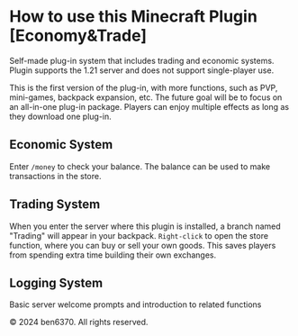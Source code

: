 # How to use this Minecraft Plugin [Economy&Trade]
Self-made plug-in system that includes trading and economic systems.
Plugin supports the 1.21 server and does not support single-player use.
<p>This is the first version of the plug-in, with more functions, such as PVP, mini-games, backpack expansion, etc. 
  The future goal will be to focus on an all-in-one plug-in package. Players can enjoy multiple effects as long as they download one plug-in.</p>

<h2>Economic System</h2>
<p>Enter <code>/money</code> to check your balance. The balance can be used to make transactions in the store.</p>

<h2>Trading System</h2>
<p>When you enter the server where this plugin is installed, a branch named "Trading" will appear in your backpack. <code>Right-click</code>  to open the store function, where you can buy or sell your own goods. This saves players from spending extra time building their own exchanges.</p>

<h2>Logging System</h2>
<p>Basic server welcome prompts and introduction to related functions</p>

<p>&copy; 2024 ben6370. All rights reserved.</p>
